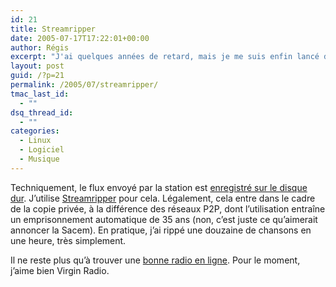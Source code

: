 ```yaml
---
id: 21
title: Streamripper
date: 2005-07-17T17:22:01+00:00
author: Régis
excerpt: "J'ai quelques années de retard, mais je me suis enfin lancé dans le rippage de station radio."
layout: post
guid: /?p=21
permalink: /2005/07/streamripper/
tmac_last_id:
  - ""
dsq_thread_id:
  - ""
categories:
  - Linux
  - Logiciel
  - Musique
---
```

Techniquement, le flux envoyé par la station est [enregistré sur le disque dur](http://regis.decamps.free.fr/mediawiki/index.php?title=Ripper_une_radio_en_ligne). J’utilise [Streamripper](http://streamripper.sourceforge.net/) pour cela. Légalement, cela entre dans le cadre de la copie privée, à la différence des réseaux P2P, dont l’utilisation entraîne un emprisonnement automatique de 35 ans (non, c’est juste ce qu’aimerait annoncer la Sacem). En pratique, j’ai rippé une douzaine de chansons en une heure, très simplement. 

Il ne reste plus qu’à trouver une [bonne radio en ligne](http://regis.decamps.free.fr/mediawiki/index.php?title=Radios_en_ligne). Pour le moment, j’aime bien Virgin Radio.
